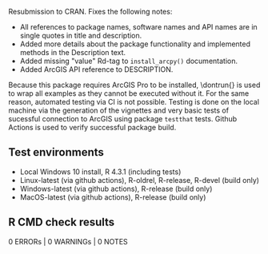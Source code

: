 Resubmission to CRAN. Fixes the following notes:

- All references to package names, software names and
  API names are in single quotes in title and description.
- Added more details about the package functionality
  and implemented methods in the Description text.
- Added missing "value" Rd-tag to `install_arcpy()`
  documentation.
- Added ArcGIS API reference to DESCRIPTION.

Because this package requires ArcGIS Pro to be
installed, \dontrun{} is used to wrap all examples
as they cannot be executed without it. For the same
reason, automated testing via CI is not possible. 
Testing is done on the local machine via the generation of the
vignettes and very basic tests of sucessful connection to ArcGIS
using package `testthat` tests. Github Actions is used to verify 
successful package build.


## Test environments

* Local Windows 10 install, R 4.3.1 (including tests)
* Linux-latest (via github actions), R-oldrel, R-release, R-devel (build only)
* Windows-latest (via github actions), R-release (build only)
* MacOS-latest (via github actions), R-release (build only)


## R CMD check results

0 ERRORs | 0 WARNINGs | 0 NOTES
